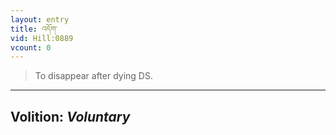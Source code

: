```yaml
---
layout: entry
title: འདོག་
vid: Hill:0889
vcount: 0
---
```

> To disappear after dying DS\.

---
Volition: _Voluntary_
---

